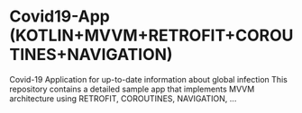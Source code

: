 # Covid19-App (KOTLIN+MVVM+RETROFIT+COROUTINES+NAVIGATION)
Covid-19 Application for up-to-date information about global infection
This repository contains a detailed sample app that implements MVVM architecture using RETROFIT, COROUTINES, NAVIGATION, ...
